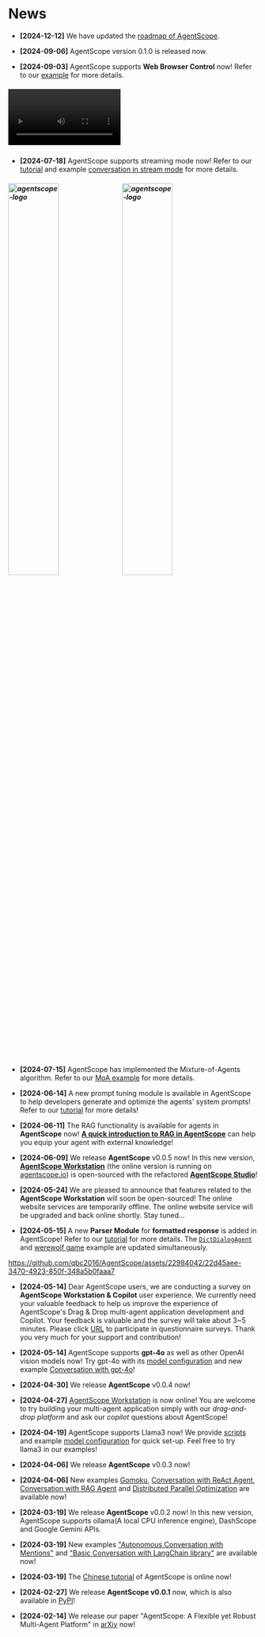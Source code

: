 
# News

- **[2024-12-12]** We have updated the [roadmap of AgentScope](https://github.com/modelscope/agentscope/blob/main/docs/ROADMAP.md).

- **[2024-09-06]** AgentScope version 0.1.0 is released now.

- **[2024-09-03]** AgentScope supports **Web Browser Control** now! Refer to our [example](https://github.com/modelscope/agentscope/tree/main/examples/conversation_with_web_browser_agent) for more details.

<h5 align="left">
<video src="https://github.com/user-attachments/assets/6d03caab-6193-4ac6-8b1c-36f152ec02ec" width="45%" alt="web browser control" controls></video>
</h5>

- **[2024-07-18]** AgentScope supports streaming mode now! Refer to our [tutorial](https://doc.agentscope.io/v0/en/build_tutorial/streaming.html) and example [conversation in stream mode](https://github.com/modelscope/agentscope/tree/main/examples/conversation_in_stream_mode) for more details.

<h5 align="left">
<img src="https://github.com/user-attachments/assets/b14d9b2f-ce02-4f40-8c1a-950f4022c0cc" width="45%" alt="agentscope-logo">
<img src="https://github.com/user-attachments/assets/dfffbd1e-1fe7-49ee-ac11-902415b2b0d6" width="45%" alt="agentscope-logo">
</h5>

- **[2024-07-15]** AgentScope has implemented the Mixture-of-Agents algorithm. Refer to our [MoA example](https://github.com/modelscope/agentscope/blob/main/examples/conversation_mixture_of_agents) for more details.

- **[2024-06-14]** A new prompt tuning module is available in AgentScope to help developers generate and optimize the agents' system prompts! Refer to our [tutorial](https://doc.agentscope.io/v0/en/build_tutorial/prompt_optimization.html) for more details!

- **[2024-06-11]** The RAG functionality is available for agents in **AgentScope** now! [**A quick introduction to RAG in AgentScope**](https://doc.agentscope.io/v0/en/tutorial/rag.html) can help you equip your agent with external knowledge!

- **[2024-06-09]** We release **AgentScope** v0.0.5 now! In this new version, [**AgentScope Workstation**](https://doc.agentscope.io/v0/en/build_tutorial/visual.html) (the online version is running on [agentscope.io](https://agentscope.io)) is open-sourced with the refactored [**AgentScope Studio**](https://doc.agentscope.io/v0/en/build_tutorial/visual.html)!
- **[2024-05-24]** We are pleased to announce that features related to the **AgentScope Workstation** will soon be open-sourced! The online website services are temporarily offline. The online website service will be upgraded and back online shortly. Stay tuned...

- **[2024-05-15]** A new **Parser Module** for **formatted response** is added in AgentScope! Refer to our [tutorial](https://doc.agentscope.io/v0/en/build_tutorial/structured_output.html) for more details. The [`DictDialogAgent`](https://github.com/modelscope/agentscope/blob/main/src/agentscope/agents/dict_dialog_agent.py) and [werewolf game](https://github.com/modelscope/agentscope/tree/main/examples/game_werewolf) example are updated simultaneously.

<https://github.com/qbc2016/AgentScope/assets/22984042/22d45aee-3470-4923-850f-348a5b0faaa7>

- **[2024-05-14]** Dear AgentScope users, we are conducting a survey on **AgentScope Workstation & Copilot** user experience. We currently need your valuable feedback to help us improve the experience of AgentScope's Drag & Drop multi-agent application development and Copilot. Your feedback is valuable and the survey will take about 3~5 minutes. Please click [URL](https://survey.aliyun.com/apps/zhiliao/vgpTppn22) to participate in questionnaire surveys. Thank you very much for your support and contribution!

- **[2024-05-14]** AgentScope supports **gpt-4o** as well as other OpenAI vision models now! Try gpt-4o with its [model configuration](./examples/model_configs_template/openai_chat_template.json) and new example [Conversation with gpt-4o](./examples/conversation_with_gpt-4o)!

- **[2024-04-30]** We release **AgentScope** v0.0.4 now!

- **[2024-04-27]** [AgentScope Workstation](https://agentscope.io/) is now online! You are welcome to try building your multi-agent application simply with our *drag-and-drop platform* and ask our *copilot* questions about AgentScope!

- **[2024-04-19]** AgentScope supports Llama3 now! We provide [scripts](https://github.com/modelscope/agentscope/blob/main/examples/model_llama3) and example [model configuration](https://github.com/modelscope/agentscope/blob/main/examples/model_llama3) for quick set-up. Feel free to try llama3 in our examples!

- **[2024-04-06]** We release **AgentScope** v0.0.3 now!

- **[2024-04-06]** New examples [Gomoku](https://github.com/modelscope/agentscope/blob/main/examples/game_gomoku), [Conversation with ReAct Agent](https://github.com/modelscope/agentscope/blob/main/examples/agent_ReAct), [Conversation with RAG Agent](https://github.com/modelscope/agentscope/blob/main/examples/conversation_with_RAG_agents) and [Distributed Parallel Optimization](https://github.com/modelscope/agentscope/blob/main/examples/distributed_parallel_optimization) are available now!

- **[2024-03-19]** We release **AgentScope** v0.0.2 now! In this new version,
AgentScope supports ollama(A local CPU inference engine), DashScope and Google Gemini APIs.

- **[2024-03-19]** New examples ["Autonomous Conversation with Mentions"](https://github.com/modelscope/agentscope/blob/main/examples/conversation_with_mentions) and ["Basic Conversation with LangChain library"](https://github.com/modelscope/agentscope/blob/main/examples/conversation_with_langchain) are available now!

- **[2024-03-19]** The [Chinese tutorial](https://modelscope.github.io/agentscope/zh_CN/index.html) of AgentScope is online now!

- **[2024-02-27]** We release **AgentScope v0.0.1** now, which is also
available in [PyPI](https://pypi.org/project/agentscope/)!
- **[2024-02-14]** We release our paper "AgentScope: A Flexible yet Robust
Multi-Agent Platform" in [arXiv](https://arxiv.org/abs/2402.14034) now!